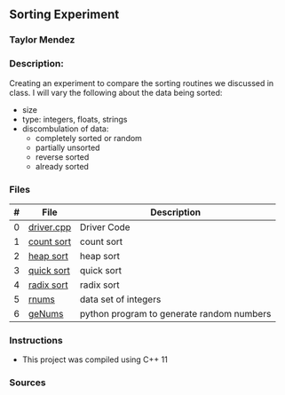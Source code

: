 ## Sorting Experiment
### Taylor Mendez 
### Description:

Creating an experiment to compare the sorting routines we
discussed in class. I will vary the following about the 
data being sorted:
- size
- type: integers, floats, strings
- discombulation of data:
    - completely sorted or random
    - partially unsorted
    - reverse sorted
    - already sorted

### Files

|   #   | File                                | Description                                                |
| :---: | --------------------------          | ---------------------------------------------------------- |
|   0   | [driver.cpp](./main.cpp)            | Driver Code                                                |
|   1   | [count sort](./countSort.hpp)       | count sort                                                 |
|   2   | [heap sort](./heapSort.hpp)         | heap sort                                                  |
|   3   | [quick sort](./quickSort.hpp)       | quick sort                                                 |
|   4   | [radix sort](./radixSort.hpp)       | radix sort                                                 |
|   5   | [rnums](./rnums.dat)                | data set of integers                                       |
|   6   | [geNums](./geNums.py)               | python program to generate random numbers                  |

### Instructions

- This project was compiled using C++ 11

### Sources